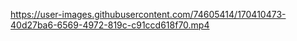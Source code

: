 

https://user-images.githubusercontent.com/74605414/170410473-40d27ba6-6569-4972-819c-c91ccd618f70.mp4

